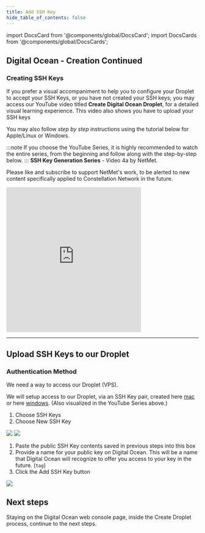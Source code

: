 ```yaml
---
title: Add SSH Key
hide_table_of_contents: false
---
```

<intro-end />

import DocsCard from '@components/global/DocsCard';
import DocsCards from '@components/global/DocsCards';

<head>
  <title>Digital Ocean Apply SSH Keys</title>
  <meta
    name="description"
    content="Uploading our Public key to Digital Ocean Droplet"
  />
</head>

## Digital Ocean - Creation Continued

### Creating SSH Keys

If you prefer a visual accompaniment to help you to configure your Droplet to accept your SSH Keys, or you have not created your SSH keys; you may access our YouTube video titled **Create Digital Ocean Droplet**, for a detailed visual learning experience.  This video also shows you have to upload your SSH keys 

You may also follow *step by step* instructions using the tutorial below for Apple/Linux or Windows. 

:::note
If you choose the YouTube Series, it is highly recommended to watch the entire series, from the beginning and follow along with the step-by-step below.
:::
**SSH Key Generation Series** - Video 4a by NetMet.

Please like and subscribe to support NetMet's work, to be alerted to new content specifically applied to Constellation Network in the future.

<iframe width="70%" height="380" src="https://www.youtube.com/embed/Vs_g-e99qTo" title="YouTube video player" frameborder="0" allow="accelerometer; autoplay; clipboard-write; encrypted-media; gyroscope; picture-in-picture" allowfullscreen></iframe>

---

## Upload SSH Keys to our Droplet

### Authentication Method

We need a way to access our Droplet (VPS). 

We will setup access to our Droplet, via an SSH Key pair, created here [mac](../../validator/creationMac) or here [windows](../../validator/creationWin). (Also visualized in the YouTube Series above.)

  1. Choose SSH Keys
  2. Choose New SSH Key

![](/img/validator_nodes/node-do-sshkey1.png)
![](/img/validator_nodes/node-do-sshkey2.png)

  1. Paste the public SSH Key contents saved in previous steps into this box
  2. Provide a name for your public key on Digital Ocean.  This will be a name that Digital Ocean will recognize to offer you access to your key in the future. (`tag`)
  3. Click the Add SSH Key button

![](/img/validator_nodes/node-do-sshkey3.png)

## Next steps

Staying on the Digital Ocean web console page, inside the Create Droplet process, continue to the next steps.